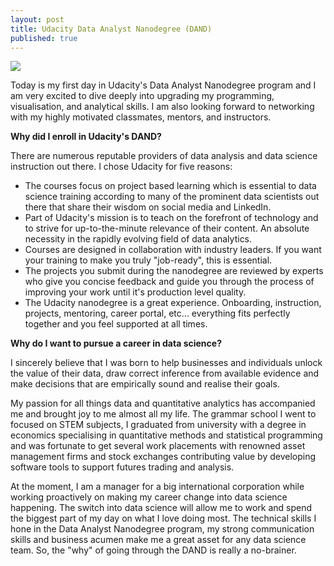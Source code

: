 ```yaml
---
layout: post
title: Udacity Data Analyst Nanodegree (DAND)
published: true
---
```

![]({{site.baseurl}}/codeliftparent.github.io/images/nanodegree_pic.png)

Today is my first day in Udacity's Data Analyst Nanodegree program and I am very excited to dive deeply into upgrading my programming, visualisation, and analytical skills. I am also looking forward to networking with my highly motivated classmates, mentors, and instructors.

**Why did I enroll in Udacity's DAND?**

There are numerous reputable providers of data analysis and data science instruction out there. I chose Udacity for five reasons:

* The courses focus on project based learning which is essential to data science training according to many of the prominent data scientists out there that share their wisdom on social media and LinkedIn.
* Part of Udacity's mission is to teach on the forefront of technology and to strive for up-to-the-minute relevance of their content. An absolute necessity in the rapidly evolving field of data analytics.
* Courses are designed in collaboration with industry leaders. If you want your training to make you truly "job-ready", this is essential.
* The projects you submit during the nanodegree are reviewed by experts who give you concise feedback and guide you through the process of improving your work until it's production level quality.
* The Udacity nanodegree is a great experience. Onboarding, instruction, projects, mentoring, career portal, etc... everything fits perfectly together and you feel supported at all times.

**Why do I want to pursue a career in data science?**

I sincerely believe that I was born to help businesses and individuals unlock the value of their data, draw correct inference from available evidence and make decisions that are empirically sound and realise their goals.

My passion for all things data and quantitative analytics has accompanied me and brought joy to me almost all my life. The grammar school I went to focused on STEM subjects, I graduated from university with a degree in economics specialising in quantitative methods and statistical programming and was fortunate to get several work placements with renowned asset management firms and stock exchanges contributing value by developing software tools to support futures trading and analysis.

At the moment, I am a manager for a big international corporation while working proactively on making my career change into data science happening. 
The switch into data science will allow me to work and spend the biggest part of my day on what I love doing most. The technical skills I hone in the Data Analyst Nanodegree program, my strong communication skills and business acumen make me a great asset for any data science team. So, the "why" of going through the DAND is really a no-brainer.
